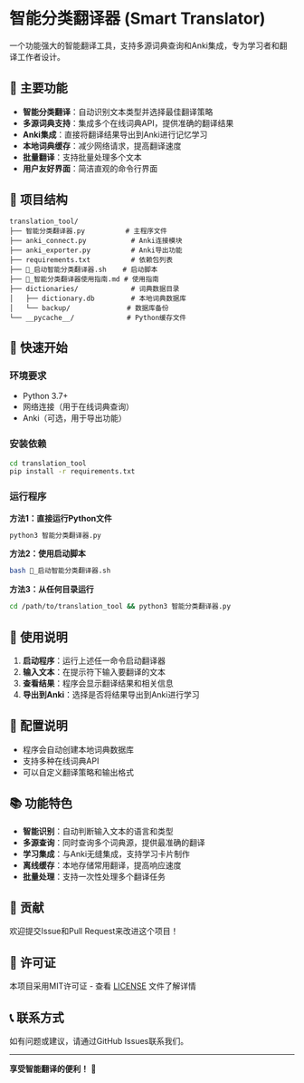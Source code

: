 # 智能分类翻译器 (Smart Translator)

一个功能强大的智能翻译工具，支持多源词典查询和Anki集成，专为学习者和翻译工作者设计。

## 🌟 主要功能

- **智能分类翻译**：自动识别文本类型并选择最佳翻译策略
- **多源词典支持**：集成多个在线词典API，提供准确的翻译结果
- **Anki集成**：直接将翻译结果导出到Anki进行记忆学习
- **本地词典缓存**：减少网络请求，提高翻译速度
- **批量翻译**：支持批量处理多个文本
- **用户友好界面**：简洁直观的命令行界面

## 📁 项目结构

```
translation_tool/
├── 智能分类翻译器.py          # 主程序文件
├── anki_connect.py           # Anki连接模块
├── anki_exporter.py          # Anki导出功能
├── requirements.txt          # 依赖包列表
├── 🧠_启动智能分类翻译器.sh    # 启动脚本
├── 🧠_智能分类翻译器使用指南.md # 使用指南
├── dictionaries/             # 词典数据目录
│   ├── dictionary.db         # 本地词典数据库
│   └── backup/              # 数据库备份
└── __pycache__/             # Python缓存文件
```

## 🚀 快速开始

### 环境要求

- Python 3.7+
- 网络连接（用于在线词典查询）
- Anki（可选，用于导出功能）

### 安装依赖

```bash
cd translation_tool
pip install -r requirements.txt
```

### 运行程序

**方法1：直接运行Python文件**
```bash
python3 智能分类翻译器.py
```

**方法2：使用启动脚本**
```bash
bash 🧠_启动智能分类翻译器.sh
```

**方法3：从任何目录运行**
```bash
cd /path/to/translation_tool && python3 智能分类翻译器.py
```

## 📖 使用说明

1. **启动程序**：运行上述任一命令启动翻译器
2. **输入文本**：在提示符下输入要翻译的文本
3. **查看结果**：程序会显示翻译结果和相关信息
4. **导出到Anki**：选择是否将结果导出到Anki进行学习

## 🔧 配置说明

- 程序会自动创建本地词典数据库
- 支持多种在线词典API
- 可以自定义翻译策略和输出格式

## 📚 功能特色

- **智能识别**：自动判断输入文本的语言和类型
- **多源查询**：同时查询多个词典源，提供最准确的翻译
- **学习集成**：与Anki无缝集成，支持学习卡片制作
- **离线缓存**：本地存储常用翻译，提高响应速度
- **批量处理**：支持一次性处理多个翻译任务

## 🤝 贡献

欢迎提交Issue和Pull Request来改进这个项目！

## 📄 许可证

本项目采用MIT许可证 - 查看 [LICENSE](LICENSE) 文件了解详情

## 📞 联系方式

如有问题或建议，请通过GitHub Issues联系我们。

---

**享受智能翻译的便利！** 🎉